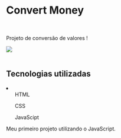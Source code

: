<h1>Convert Money</h1>
<br>
<p>Projeto de conversão de valores !</p>
<div>
    <img src="./<img src=".>
</div>
<br>
<h2>Tecnologias utilizadas</h2>
<li>
    <ul>HTML</ul>
    <ul>CSS</ul>
    <ul>JavaScipt</ul>
</li>
<p>Meu primeiro projeto utilizando o JavaScript.</p>
